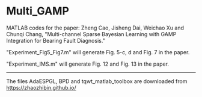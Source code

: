 # Multi_GAMP
MATLAB codes for the paper: Zheng Cao, Jisheng Dai, Weichao Xu and Chunqi Chang, "Multi-channel Sparse Bayesian Learning with GAMP Integration for Bearing Fault Diagnosis." 

"Experiment_Fig5_Fig7.m" will generate Fig. 5-c, d and Fig. 7 in the paper.

"Experiment_IMS.m" will generate Fig. 12 and Fig. 13 in the paper.

---------------------------
The files AdaESPGL, BPD and tqwt_matlab_toolbox are downloaded from https://zhaozhibin.github.io/


